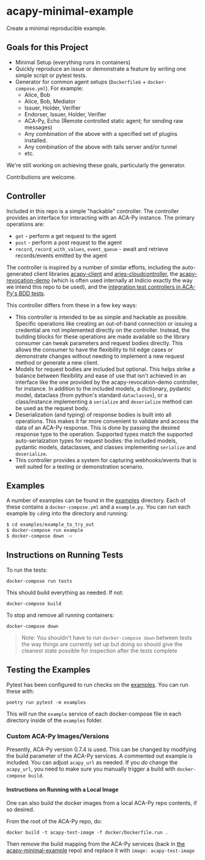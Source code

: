 # acapy-minimal-example

Create a minimal reproducible example.

## Goals for this Project

- Minimal Setup (everything runs in containers)
- Quickly reproduce an issue or demonstrate a feature by writing one simple
  script or pytest tests.
- Generator for common agent setups (`Dockerfile`s + `docker-compose.yml`). For example:
    - Alice, Bob
    - Alice, Bob, Mediator
    - Issuer, Holder, Verifier
    - Endorser, Issuer, Holder, Verifier
    - ACA-Py, Echo (Remote controlled static agent; for sending raw messages)
    - Any combination of the above with a specified set of plugins installed.
    - Any combination of the above with tails server and/or tunnel
    - etc.

We're still working on achieving these goals, particularly the generator.

Contributions are welcome.

## Controller

Included in this repo is a simple "hackable" controller. The controller provides
an interface for interacting with an ACA-Py instance. The primary operations
are:

- `get` - perform a get request to the agent
- `post` - perform a post request to the agent
- `record`, `record_with_values`, `event_queue` - await and retrieve
  records/events emitted by the agent

The controller is inspired by a number of similar efforts, including the
auto-generated client libraries
[acapy-client](https://github.com/Indicio-tech/acapy-client) and
[aries-cloudcontroller](https://github.com/Indicio-tech/acapy-client), the
[acapy-revocation-demo](https://github.com/didx-xyz/aries-cloudcontroller-python)
(which is often used internally at Indicio exactly the way we intend this repo
to be used), and the [integration test controllers in ACA-Py's BDD
tests](https://github.com/Indicio-tech/acapy-revocation-demo/).

This controller differs from these in a few key ways:

- This controller is intended to be as simple and hackable as possible. Specific
  operations like creating an out-of-band connection or issuing a credential are
  not implemented directly on the controller. Instead, the building blocks for
  these operations are made available so the library consumer can tweak
  parameters and request bodies directly. This allows the consumer to have the
  flexibility to hit edge cases or demonstrate changes without needing to
  implement a new request method or generate a new client.
- Models for request bodies are included but optional. This helps strike a
  balance between flexibility and ease of use that isn't achieved in an
  interface like the one provided by the acapy-revocation-demo controller, for
  instance. In addition to the included models, a dictionary, pydantic model,
  dataclass (from python's standard `dataclasses`), or a class/instance
  implementing a `serialize` and `deserialize` method can be used as the request
  body.
- Deserialization (and typing) of response bodies is built into all operations.
  This makes it far more convenient to validate and access the data of an ACA-Py
  response. This is done by passing the desired response type to the operation.
  Supported types match the supported auto-serialzation types for request
  bodies: the included models, pydantic models, dataclasses, and classes
  implementing `serialize` and `deserialize`.
- This controller provides a system for capturing webhooks/events that is well
  suited for a testing or demonstration scenario.


## Examples

A number of examples can be found in the [examples](./examples) directory. Each
of these contains a `docker-compose.yml` and a `example.py`. You can run each
example by `cd`ing into the directory and running:

```sh
$ cd examples/example_to_try_out
$ docker-compose run example
$ docker-compose down -v
```

## Instructions on Running Tests

To run the tests:

```
docker-compose run tests
```

This should build everything as needed. If not:

```
docker-compose build
```

To stop and remove all running containers:

```
docker-compose down
```

> Note: You shouldn't have to run `docker-compose down` between tests the way
> things are currently set up but doing so should give the cleanest state
> possible for inspection after the tests complete

## Testing the Examples

Pytest has been configured to run checks on the [examples](./examples). You can
run these with:

```
poetry run pytest -m examples
```

This will run the `example` service of each docker-compose file in each
directory inside of the `examples` folder.

### Custom ACA-Py Images/Versions

Presently, ACA-Py version 0.7.4 is used. This can be changed by modifying the
build parameter of the ACA-Py services. A commented out example is included. You
can adjust `acapy_url` as needed. If you _do_ change the `acapy_url`, you need
to make sure you manually trigger a build with `docker-compose build`.

#### Instructions on Running with a Local Image

One can also build the docker images from a local ACA-Py repo contents, if so desired. 

From the root of the ACA-Py repo, do:

```
docker build -t acapy-test-image -f docker/Dockerfile.run .
```

Then remove the build mapping from the ACA-Py services (back in [the
acapy-minimal-example](https://github.com/Indicio-tech/acapy-minimal-example)
repo) and replace it with `image: acapy-test-image`

